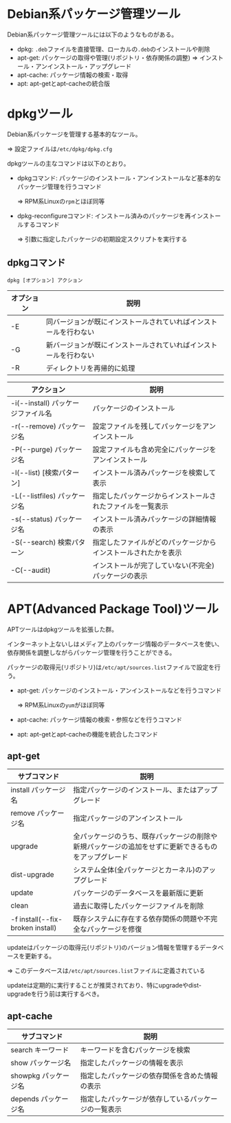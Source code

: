 # Debian系パッケージ管理ツール

Debian系パッケージ管理ツールには以下のようなものがある。

- dpkg: `.deb`ファイルを直接管理、ローカルの`.deb`のインストールや削除
- apt-get: パッケージの取得や管理(リポジトリ・依存関係の調整) => インストール・アンインストール・アップグレード
- apt-cache: パッケージ情報の検索・取得
- apt: apt-getとapt-cacheの統合版

# dpkgツール

Debian系パッケージを管理する基本的なツール。

=> 設定ファイルは`/etc/dpkg/dpkg.cfg`

dpkgツールの主なコマンドは以下のとおり。

- dpkgコマンド: パッケージのインストール・アンインストールなど基本的なパッケージ管理を行うコマンド

  => RPM系Linuxの`rpm`とほぼ同等

- dpkg-reconfigureコマンド: インストール済みのパッケージを再インストールするコマンド

  => 引数に指定したパッケージの初期設定スクリプトを実行する

## dpkgコマンド

```
dpkg [オプション] アクション
```

| オプション | 説明                                                             |
|------------|------------------------------------------------------------------|
| -E         | 同バージョンが既にインストールされていればインストールを行わない |
| -G         | 新バージョンが既にインストールされていればインストールを行わない |
| -R         | ディレクトリを再帰的に処理                                       |

| アクション                         | 説明                                                           |
|------------------------------------|----------------------------------------------------------------|
| -i(--install) パッケージファイル名 | パッケージのインストール                                       |
| -r(--remove) パッケージ名          | 設定ファイルを残してパッケージをアンインストール               |
| -P(--purge) パッケージ名           | 設定ファイルも含め完全にパッケージをアンインストール           |
| -l(--list) [検索パターン]          | インストール済みパッケージを検索して表示                       |
| -L(--listfiles) パッケージ名       | 指定したパッケージからインストールされたファイルを一覧表示     |
| -s(--status) パッケージ名          | インストール済みパッケージの詳細情報の表示                     |
| -S(--search) 検索パターン          | 指定したファイルがどのパッケージからインストールされたかを表示 |
| -C(--audit)                        | インストールが完了していない(不完全)パッケージの表示           |

# APT(Advanced Package Tool)ツール

APTツールはdpkgツールを拡張した群。

インターネット上ないしはメディア上のパッケージ情報のデータベースを使い、依存関係を調整しながらパッケージ管理を行うことができる。

パッケージの取得元(リポジトリ)は`/etc/apt/sources.list`ファイルで設定を行う。

- apt-get: パッケージのインストール・アンインストールなどを行うコマンド

  => RPM系Linuxの`yum`がほぼ同等

- apt-cache: パッケージ情報の検索・参照などを行うコマンド
- apt: apt-getとapt-cacheの機能を統合したコマンド

## apt-get

| サブコマンド                      | 説明                                                                                                 |
|-----------------------------------|------------------------------------------------------------------------------------------------------|
| install パッケージ名              | 指定パッケージのインストール、またはアップグレード                                                   |
| remove パッケージ名               | 指定パッケージのアンインストール                                                                     |
| upgrade                           | 全パッケージのうち、既存パッケージの削除や新規パッケージの追加をせずに更新できるものをアップグレード |
| dist-upgrade                      | システム全体(全パッケージとカーネル)のアップグレード                                                 |
| update                            | パッケージのデータベースを最新版に更新                                                               |
| clean                             | 過去に取得したパッケージファイルを削除                                                               |
| -f install(--fix-broken install)  | 既存システムに存在する依存関係の問題や不完全なパッケージを修復                                       |

updateはパッケージの取得元(リポジトリ)のバージョン情報を管理するデータベースを更新する。

=> このデータベースは`/etc/apt/sources.list`ファイルに定義されている

updateは定期的に実行することが推奨されており、特にupgradeやdist-upgradeを行う前は実行するべき。

## apt-cache

| サブコマンド         | 説明                                                 |
|----------------------|------------------------------------------------------|
| search キーワード    | キーワードを含むパッケージを検索                     |
| show パッケージ名    | 指定したパッケージの情報を表示                       |
| showpkg パッケージ名 | 指定したパッケージの依存関係を含めた情報の表示       |
| depends パッケージ名 | 指定したパッケージが依存しているパッケージの一覧表示 |

